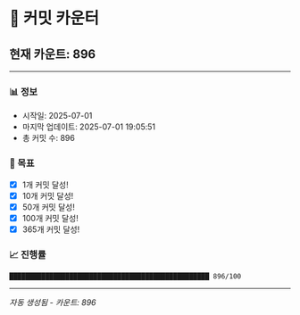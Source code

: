 # 🔢 커밋 카운터

## 현재 카운트: 896

---

### 📊 정보
- 시작일: 2025-07-01
- 마지막 업데이트: 2025-07-01 19:05:51
- 총 커밋 수: 896

### 🎯 목표
- [x] 1개 커밋 달성!
- [x] 10개 커밋 달성!
- [x] 50개 커밋 달성!
- [x] 100개 커밋 달성!
- [x] 365개 커밋 달성!

### 📈 진행률
```
██████████████████████████████████████████████████ 896/100
```

---
*자동 생성됨 - 카운트: 896*
